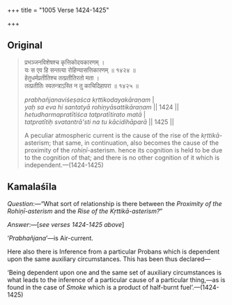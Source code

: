 +++
title = "1005 Verse 1424-1425"

+++
## Original 
>
> प्रभञ्जनविशेषश्च कृत्तिकोदयकारणम् ।  
> यः स एव हि सन्तत्या रोहिण्यासत्तिकारणम् ॥ १४२४ ॥  
> हेतुधर्मप्रतीतिश्च तत्प्रतीतिरतो मता ।  
> तत्प्रतीतिः स्वतन्त्राऽस्ति न तु काचिदिहापरा ॥ १४२५ ॥ 
>
> *prabhañjanaviśeṣaśca kṛttikodayakāraṇam* \|  
> *yaḥ sa eva hi santatyā rohiṇyāsattikāraṇam* \|\| 1424 \|\|  
> *hetudharmapratītiśca tatpratītirato matā* \|  
> *tatpratītiḥ svatantrā'sti na tu kācidihāparā* \|\| 1425 \|\| 
>
> A peculiar atmospheric current is the cause of the rise of the *kṛttikā*-asterism; that same, in continuation, also becomes the cause of the proximity of the *rohiṇī*-asterism. hence its cognition is held to be due to the cognition of that; and there is no other cognition of it which is independent.—(1424-1425)



## Kamalaśīla

*Question*:—“What sort of relationship is there between the *Proximity of the Rohiṇī-asterism* and the *Rise of the Kṛttikā-asterism?*”

*Answer*:—[*see verses 1424-1425 above*]

‘*Prabhañjana*’—is Air-current.

Here also there is Inference from a particular Probans which is dependent upon the same auxiliary circumstances. This has been thus declared—

‘Being dependent upon one and the same set of auxiliary circumstances is what leads to the inference of a particular cause of a particular thing,—as is found in the case of *Smoke* which is a product of half-burnt fuel’.—(1424-1425)


